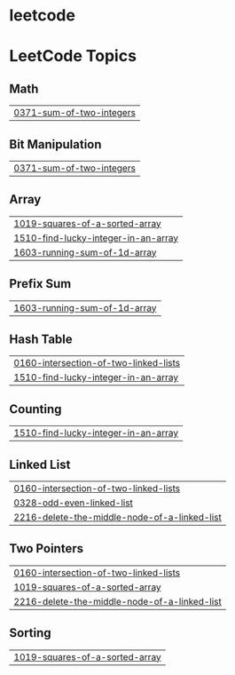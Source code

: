 # leetcode
<!---LeetCode Topics Start-->
# LeetCode Topics
## Math
|  |
| ------- |
| [0371-sum-of-two-integers](https://github.com/aanjalii01/leetcode/tree/master/0371-sum-of-two-integers) |
## Bit Manipulation
|  |
| ------- |
| [0371-sum-of-two-integers](https://github.com/aanjalii01/leetcode/tree/master/0371-sum-of-two-integers) |
## Array
|  |
| ------- |
| [1019-squares-of-a-sorted-array](https://github.com/aanjalii01/leetcode/tree/master/1019-squares-of-a-sorted-array) |
| [1510-find-lucky-integer-in-an-array](https://github.com/aanjalii01/leetcode/tree/master/1510-find-lucky-integer-in-an-array) |
| [1603-running-sum-of-1d-array](https://github.com/aanjalii01/leetcode/tree/master/1603-running-sum-of-1d-array) |
## Prefix Sum
|  |
| ------- |
| [1603-running-sum-of-1d-array](https://github.com/aanjalii01/leetcode/tree/master/1603-running-sum-of-1d-array) |
## Hash Table
|  |
| ------- |
| [0160-intersection-of-two-linked-lists](https://github.com/aanjalii01/leetcode/tree/master/0160-intersection-of-two-linked-lists) |
| [1510-find-lucky-integer-in-an-array](https://github.com/aanjalii01/leetcode/tree/master/1510-find-lucky-integer-in-an-array) |
## Counting
|  |
| ------- |
| [1510-find-lucky-integer-in-an-array](https://github.com/aanjalii01/leetcode/tree/master/1510-find-lucky-integer-in-an-array) |
## Linked List
|  |
| ------- |
| [0160-intersection-of-two-linked-lists](https://github.com/aanjalii01/leetcode/tree/master/0160-intersection-of-two-linked-lists) |
| [0328-odd-even-linked-list](https://github.com/aanjalii01/leetcode/tree/master/0328-odd-even-linked-list) |
| [2216-delete-the-middle-node-of-a-linked-list](https://github.com/aanjalii01/leetcode/tree/master/2216-delete-the-middle-node-of-a-linked-list) |
## Two Pointers
|  |
| ------- |
| [0160-intersection-of-two-linked-lists](https://github.com/aanjalii01/leetcode/tree/master/0160-intersection-of-two-linked-lists) |
| [1019-squares-of-a-sorted-array](https://github.com/aanjalii01/leetcode/tree/master/1019-squares-of-a-sorted-array) |
| [2216-delete-the-middle-node-of-a-linked-list](https://github.com/aanjalii01/leetcode/tree/master/2216-delete-the-middle-node-of-a-linked-list) |
## Sorting
|  |
| ------- |
| [1019-squares-of-a-sorted-array](https://github.com/aanjalii01/leetcode/tree/master/1019-squares-of-a-sorted-array) |
<!---LeetCode Topics End-->